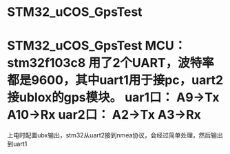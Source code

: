 # STM32_uCOS_GpsTest
STM32_uCOS_GpsTest
MCU：stm32f103c8 
用了2个UART，波特率都是9600，其中uart1用于接pc，uart2接ublox的gps模块。
uar1口： A9->Tx A10->Rx
uar2口： A2->Tx A3->Rx
====================================================================
上电时配置ubx输出，stm32从uart2接到nmea协议，会经过简单处理，然后输出到uart1
